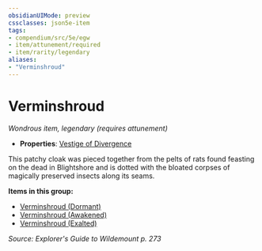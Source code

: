 ```yaml
---
obsidianUIMode: preview
cssclasses: json5e-item
tags:
- compendium/src/5e/egw
- item/attunement/required
- item/rarity/legendary
aliases: 
- "Verminshroud"
---
```

# Verminshroud
*Wondrous item, legendary (requires attunement)*  

- **Properties**: [Vestige of Divergence](Mechanics/Rules/item-properties.md#Vestige%20of%20Divergence)

This patchy cloak was pieced together from the pelts of rats found feasting on the dead in Blightshore and is dotted with the bloated corpses of magically preserved insects along its seams.

**Items in this group:**

- [Verminshroud (Dormant)](Mechanics/items/verminshroud-dormant-egw.md)
- [Verminshroud (Awakened)](Mechanics/items/verminshroud-awakened-egw.md)
- [Verminshroud (Exalted)](Mechanics/items/verminshroud-exalted-egw.md)

*Source: Explorer's Guide to Wildemount p. 273*